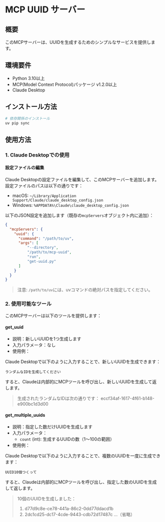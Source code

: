 # MCP UUID サーバー

## 概要
このMCPサーバーは、UUIDを生成するためのシンプルなサービスを提供します。

## 環境要件
- Python 3.10以上
- MCP(Model Context Protocol)パッケージ v1.2.0以上
- Claude Desktop

## インストール方法
```bash
# 依存関係のインストール
uv pip sync
```

## 使用方法

### 1. Claude Desktopでの使用

#### 設定ファイルの編集
Claude Desktopの設定ファイルを編集して、このMCPサーバーを追加します。設定ファイルのパスは以下の通りです：

- macOS: `~/Library/Application Support/Claude/claude_desktop_config.json`
- Windows: `%APPDATA%\Claude\claude_desktop_config.json`

以下のJSON設定を追加します（既存の`mcpServers`オブジェクト内に追加）：

```json
{
  "mcpServers": {
    "uuid": {
      "command": "/path/to/uv",
      "args": [
          "--directory",
          "/path/to/mcp-uuid",
          "run",
          "get-uuid.py"
      ]
    }
  }
}
```

> 注意: `/path/to/uv`には、uvコマンドの絶対パスを指定してください。

### 2. 使用可能なツール

このMCPサーバーは以下のツールを提供します：

#### get_uuid
- 説明：新しいUUIDを1つ生成します
- 入力パラメータ：なし
- 使用例：

Claude Desktopで以下のように入力することで、新しいUUIDを生成できます：
```
ランダムなIDを生成してください
```

すると、Claudeは内部的にMCPツールを呼び出し、新しいUUIDを生成して返します。

> 生成されたランダムなIDは次の通りです：
> eccf34af-1617-4f61-b148-e900bc1d3d00

#### get_multiple_uuids
- 説明：指定した数だけUUIDを生成します
- 入力パラメータ：
  - `count` (int): 生成するUUIDの数（1～100の範囲）
- 使用例：

Claude Desktopで以下のように入力することで、複数のUUIDを一度に生成できます：
```
UUID10個つくって
```

すると、Claudeは内部的にMCPツールを呼び出し、指定した数のUUIDを生成して返します。

> 10個のUUIDを生成しました：
> 1. d77d9c8e-ce78-441a-86c2-0dd77ddacd1b
> 2. 2dc1cd25-dc17-4cde-9443-cdb72d17487c
> ...（省略）
